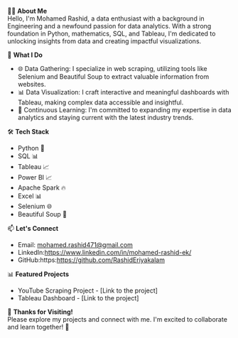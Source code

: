 👩‍💻 **About Me**<br>
Hello, I'm Mohamed Rashid, a data enthusiast with a background in Engineering and a newfound passion for data analytics. With a strong foundation in Python, mathematics, SQL, and Tableau, I'm dedicated to unlocking insights from data and creating impactful visualizations.

🚀 **What I Do**<br>
* 🌐 Data Gathering: I specialize in web scraping, utilizing tools like Selenium and Beautiful Soup to extract valuable information from websites.
* 📊 Data Visualization: I craft interactive and meaningful dashboards with Tableau, making complex data accessible and insightful.
* 🧠 Continuous Learning: I'm committed to expanding my expertise in data analytics and staying current with the latest industry trends.

🛠️ **Tech Stack**<br>
* Python 🐍
* SQL 📊
* Tableau 📈
* Power BI 📈
* Apache Spark 🔥
* Excel 📊
* Selenium 🌐
* Beautiful Soup 🍲

📫 **Let's Connect**<br>
* Email: mohamed.rashid471@gmail.com <br>
* LinkedIn:https://www.linkedin.com/in/mohamed-rashid-ek/<br>
* GitHub:https:https://github.com/RashidEriyakalam

📊 **Featured Projects**<br>
* YouTube Scraping Project - [Link to the project]
* Tableau Dashboard - [Link to the project]

🎉 **Thanks for Visiting!**<br>
Please explore my projects and connect with me. I'm excited to collaborate and learn together! 🌟
